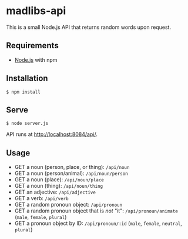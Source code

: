 # madlibs-api

This is a small Node.js API that returns random words upon request.

## Requirements

* [Node.js](https://nodejs.org) with npm

## Installation

```
$ npm install
```

## Serve

```
$ node server.js
```

API runs at [http://localhost:8084/api/](http://localhost:8084/api/).

## Usage

* GET a noun (person, place, or thing): `/api/noun`
* GET a noun (person/animal): `/api/noun/person`
* GET a noun (place): `/api/noun/place`
* GET a noun (thing): `/api/noun/thing`
* GET an adjective: `/api/adjective`
* GET a verb: `/api/verb`
* GET a random pronoun object: `/api/pronoun`
* GET a random pronoun object that is _not_ "it": `/api/pronoun/animate` (`male`, `female`, `plural`)
* GET a pronoun object by ID: `/api/pronoun/:id` (`male`, `female`, `neutral`, `plural`)
